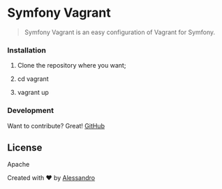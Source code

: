 # Symfony Vagrant

> Symfony Vagrant is an easy configuration of Vagrant for Symfony.

### Installation

1. Clone the repository where you want;

2. cd vagrant

3. vagrant up

### Development

Want to contribute? Great! [GitHub](https://github.com/alessandrobattaglia/symfony-vagrant)

License
----
Apache

Created with ♥ by [Alessandro](https://github.com/alessandrobattaglia)
